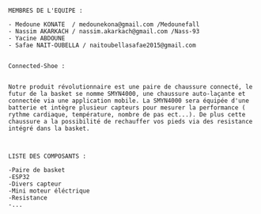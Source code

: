 
    MEMBRES DE L'EQUIPE :

	- Medoune KONATE  / medounekona@gmail.com /Medounefall
	- Nassim AKARKACH / nassim.akarkach@gmail.com /Nass-93
	- Yacine ABDOUNE
	- Safae NAIT-OUBELLA / naitoubellasafae2015@gmail.com


    Connected-Shoe : 


	Notre produit révolutionnaire est une paire de chaussure connecté, le futur de la basket se nomme SMYN4000, une chaussure auto-laçante et connectée via une application mobile. La SMYN4000 sera équipée d'une batterie et intègre plusieur capteurs pour mesurer la performance ( rythme cardiaque, température, nombre de pas ect...). De plus cette chaussure a la possibilité de rechauffer vos pieds via des resistance intégré dans la basket.
   


    LISTE DES COMPOSANTS :

	-Paire de basket
	-ESP32
	-Divers capteur
	-Mini moteur éléctrique
	-Resistance
	-...


